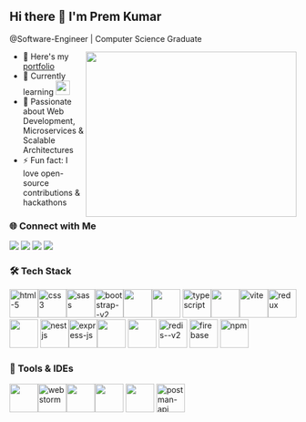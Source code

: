 ## Hi there 👋 I'm Prem Kumar
 @Software-Engineer | Computer Science Graduate

<img align="right" width="370" height="290" src="https://user-images.githubusercontent.com/74038190/212750996-938b257b-266c-45a7-9af7-655341c0f58b.gif">

- 🔭 Here's my [portfolio](https://premkumar-s.web.app/)  
- 🌱 Currently learning <img height="25" width="25"  src="https://avatars.githubusercontent.com/u/64235328?s=200&v=4"/>
- 🚀 Passionate about Web Development, Microservices & Scalable Architectures  
- ⚡ Fun fact: I love open-source contributions & hackathons  

### 🌐 Connect with Me  
[<img src="https://img.shields.io/badge/Twitter-1DA1F2?style=for-the-badge&logo=twitter&logoColor=white" />](https://twitter.com/)  [<img src="https://img.shields.io/badge/LinkedIn-0077B5?style=for-the-badge&logo=linkedin&logoColor=white" />](https://www.linkedin.com/in/prem-kumar-s-267a73216/)  [<img src="https://img.shields.io/badge/GitHub-181717?style=for-the-badge&logo=github&logoColor=white" />](https://github.com/Premkumarwebdeveloper)  [<img src="https://img.shields.io/badge/Instagram-E4405F?style=for-the-badge&logo=instagram&logoColor=white" />](https://www.instagram.com/)  

### 🛠 Tech Stack  
<img width="50" height="50" src="https://img.icons8.com/arcade/64/html-5.png" alt="html-5"/><img width="50" height="50" src="https://img.icons8.com/stickers/50/css3.png" alt="css3"/><img width="50" height="50" src="https://img.icons8.com/color/48/sass.png" alt="sass"/><img width="50" height="50" src="https://img.icons8.com/color/48/bootstrap--v2.png" alt="bootstrap--v2"/><img width="50" height="50" src="https://img.icons8.com/color/48/000000/tailwind_css.png"/><img width="50" height="50" src="https://img.icons8.com/color/48/000000/javascript.png"/> <img width="50" height="50" src="https://img.icons8.com/color/48/typescript.png" alt="typescript"/><img width="50" height="50" src="https://img.icons8.com/color/48/000000/react-native.png"/><img width="50" height="50" src="https://img.icons8.com/fluency/48/vite.png" alt="vite"/><img width="50" height="50" src="https://img.icons8.com/color/48/redux.png" alt="redux"/><img width="50" height="50" src="https://img.icons8.com/color/48/000000/nodejs.png"/> <img width="50" height="50" src="https://img.icons8.com/color/48/nestjs.png" alt="nestjs"/><img width="50" height="50" src="https://img.icons8.com/nolan/64/express-js.png" alt="express-js"/><img width="50" height="50" src="https://img.icons8.com/color/48/000000/mongodb.png"/> <img width="50" height="50" src="https://img.icons8.com/color/48/000000/mysql-logo.png"/> <img width="50" height="50" src="https://img.icons8.com/color/48/redis--v2.png" alt="redis--v2"/> <img width="50" height="50" src="https://img.icons8.com/color/48/firebase.png" alt="firebase"/> <img width="50" height="50" src="https://img.icons8.com/color/48/npm.png" alt="npm"/> 

### 🔧 Tools & IDEs  
<img  width="50" height="50" src="https://img.icons8.com/color/48/000000/visual-studio-code-2019.png"/><img width="50" height="50" src="https://img.icons8.com/color/48/webstorm.png" alt="webstorm"/><img  width="50"  height="50" src="https://img.icons8.com/color/48/000000/git.png"/><img   width="50" height="50" src="https://img.icons8.com/color/48/000000/github.png"/> <img  width="50" height="50" src="https://img.icons8.com/color/48/000000/figma.png"/> <img width="50" height="50" src="https://img.icons8.com/dusk/64/postman-api.png" alt="postman-api"/> 

